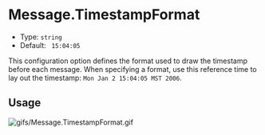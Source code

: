 # Message.TimestampFormat

- Type: `string`
- Default: ` 15:04:05`

This configuration option defines the format used to draw the timestamp before each message. When
specifying a format, use this reference time to lay out the timestamp: `Mon Jan 2 15:04:05 MST 2006`.

## Usage
![gifs/Message.TimestampFormat.gif](gifs/Message.TimestampFormat.gif)
